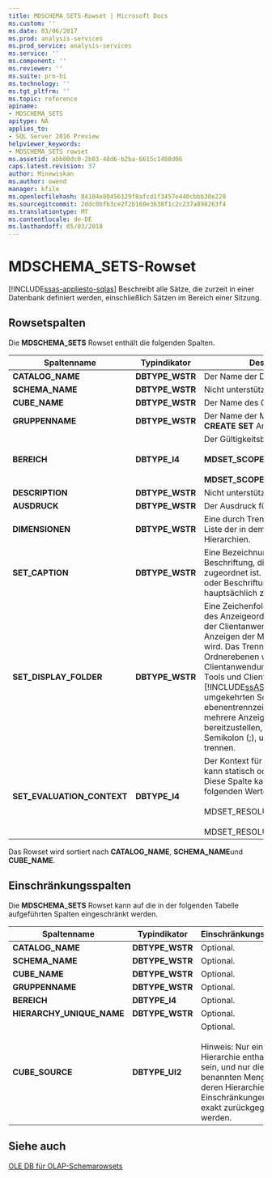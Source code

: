 ```yaml
---
title: MDSCHEMA_SETS-Rowset | Microsoft Docs
ms.custom: ''
ms.date: 03/06/2017
ms.prod: analysis-services
ms.prod_service: analysis-services
ms.service: ''
ms.component: ''
ms.reviewer: ''
ms.suite: pro-bi
ms.technology: ''
ms.tgt_pltfrm: ''
ms.topic: reference
apiname:
- MDSCHEMA_SETS
apitype: NA
applies_to:
- SQL Server 2016 Preview
helpviewer_keywords:
- MDSCHEMA_SETS rowset
ms.assetid: abb00dc0-2b83-48d6-b2ba-6615c1488d06
caps.latest.revision: 37
author: Minewiskan
ms.author: owend
manager: kfile
ms.openlocfilehash: 84104e80456129f8afcd1f3457e440cbbb38e220
ms.sourcegitcommit: 2ddc0bfb3ce2f2b160e3638f1c2c237a898263f4
ms.translationtype: MT
ms.contentlocale: de-DE
ms.lasthandoff: 05/03/2018
---
```

# <a name="mdschemasets-rowset"></a>MDSCHEMA_SETS-Rowset
[!INCLUDE[ssas-appliesto-sqlas](../../../includes/ssas-appliesto-sqlas.md)]
  Beschreibt alle Sätze, die zurzeit in einer Datenbank definiert werden, einschließlich Sätzen im Bereich einer Sitzung.  
  
## <a name="rowset-columns"></a>Rowsetspalten  
 Die **MDSCHEMA_SETS** Rowset enthält die folgenden Spalten.  
  
|Spaltenname|Typindikator|Description|  
|-----------------|--------------------|-----------------|  
|**CATALOG_NAME**|**DBTYPE_WSTR**|Der Name der Datenbank.|  
|**SCHEMA_NAME**|**DBTYPE_WSTR**|Nicht unterstützt.|  
|**CUBE_NAME**|**DBTYPE_WSTR**|Der Name des Cubes.|  
|**GRUPPENNAME**|**DBTYPE_WSTR**|Der Name der Menge, gemäß der **CREATE SET** Anweisung.|  
|**BEREICH**|**DBTYPE_I4**|Der Gültigkeitsbereich des Satzes:<br /><br /> **MDSET_SCOPE_GLOBAL** (**1**)<br /><br /> **MDSET_SCOPE_SESSION** (**2**)|  
|**DESCRIPTION**|**DBTYPE_WSTR**|Nicht unterstützt.|  
|**AUSDRUCK**|**DBTYPE_WSTR**|Der Ausdruck für den Satz.|  
|**DIMENSIONEN**|**DBTYPE_WSTR**|Eine durch Trennzeichen getrennte Liste der in dem Satz enthaltenen Hierarchien.|  
|**SET_CAPTION**|**DBTYPE_WSTR**|Eine Bezeichnung oder Beschriftung, die dem Satz zugeordnet ist. Die Bezeichnung oder Beschriftung dient hauptsächlich zu Anzeigezwecken.|  
|**SET_DISPLAY_FOLDER**|**DBTYPE_WSTR**|Eine Zeichenfolge, die den Pfad des Anzeigeordners angibt, der von der Clientanwendung zum Anzeigen der Menge verwendet wird. Das Trennzeichen für Ordnerebenen wird von der Clientanwendung definiert. Zu den Tools und Clients, die vom [!INCLUDE[ssASnoversion](../../../includes/ssasnoversion-md.md)], den umgekehrten Schrägstrich (\\) ebenentrennzeichen ist. Um mehrere Anzeigeordner bereitzustellen, verwenden Sie ein Semikolon (;), um die Ordner zu trennen.|  
|**SET_EVALUATION_CONTEXT**|**DBTYPE_I4**|Der Kontext für den Satz. Der Satz kann statisch oder dynamisch sein. Diese Spalte kann einen der folgenden Werte besitzen:<br /><br /> MDSET_RESOLUTION_STATIC=1<br /><br /> MDSET_RESOLUTION_DYNAMIC=2|  
  
 Das Rowset wird sortiert nach **CATALOG_NAME**, **SCHEMA_NAME**und **CUBE_NAME**.  
  
## <a name="restriction-columns"></a>Einschränkungsspalten  
 Die **MDSCHEMA_SETS** Rowset kann auf die in der folgenden Tabelle aufgeführten Spalten eingeschränkt werden.  
  
|Spaltenname|Typindikator|Einschränkungsstatus|  
|-----------------|--------------------|-----------------------|  
|**CATALOG_NAME**|**DBTYPE_WSTR**|Optional.|  
|**SCHEMA_NAME**|**DBTYPE_WSTR**|Optional.|  
|**CUBE_NAME**|**DBTYPE_WSTR**|Optional.|  
|**GRUPPENNAME**|**DBTYPE_WSTR**|Optional.|  
|**BEREICH**|**DBTYPE_I4**|Optional.|  
|**HIERARCHY_UNIQUE_NAME**|**DBTYPE_WSTR**|Optional.|  
|**CUBE_SOURCE**|**DBTYPE_UI2**|Optional.<br /><br /> Hinweis: Nur eine Hierarchie enthalten sein, und nur die benannten Mengen, deren Hierarchien den Einschränkungen exakt zurückgegeben werden.|  
  
## <a name="see-also"></a>Siehe auch  
 [OLE DB für OLAP-Schemarowsets](../../../analysis-services/schema-rowsets/ole-db-olap/ole-db-for-olap-schema-rowsets.md)  
  
  
